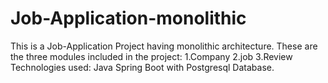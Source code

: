 # Job-Application-monolithic
This is a Job-Application Project having monolithic architecture.
These are the three modules included in the project:
1.Company
2.job
3.Review
Technologies used: Java Spring Boot with Postgresql Database.
